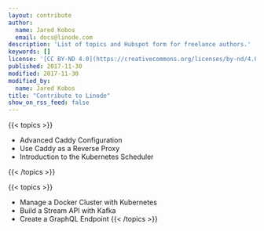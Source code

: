 ```yaml
---
layout: contribute
author:
  name: Jared Kobos
  email: docs@linode.com
description: 'List of topics and Hubspot form for freelance authors.'
keywords: []
license: '[CC BY-ND 4.0](https://creativecommons.org/licenses/by-nd/4.0)'
published: 2017-11-30
modified: 2017-11-30
modified_by:
  name: Jared Kobos
title: "Contribute to Linode"
show_on_rss_feed: false
---
```


{{< topics >}}
* Advanced Caddy Configuration
* Use Caddy as a Reverse Proxy
* Introduction to the Kubernetes Scheduler

{{< /topics >}}

{{< topics >}}
* Manage a Docker Cluster with Kubernetes
* Build a Stream API with Kafka
* Create a GraphQL Endpoint
{{< /topics >}}
